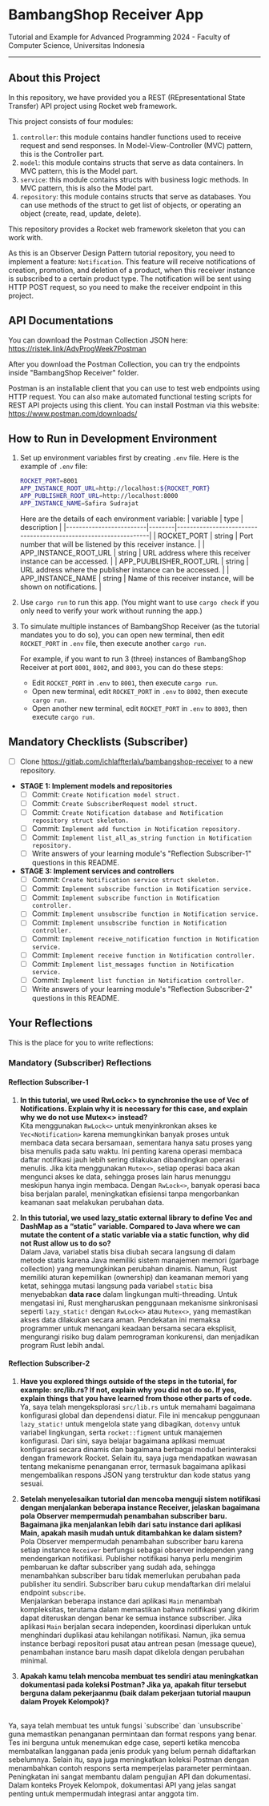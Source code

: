 # BambangShop Receiver App
Tutorial and Example for Advanced Programming 2024 - Faculty of Computer Science, Universitas Indonesia

---

## About this Project
In this repository, we have provided you a REST (REpresentational State Transfer) API project using Rocket web framework.

This project consists of four modules:
1.  `controller`: this module contains handler functions used to receive request and send responses.
    In Model-View-Controller (MVC) pattern, this is the Controller part.
2.  `model`: this module contains structs that serve as data containers.
    In MVC pattern, this is the Model part.
3.  `service`: this module contains structs with business logic methods.
    In MVC pattern, this is also the Model part.
4.  `repository`: this module contains structs that serve as databases.
    You can use methods of the struct to get list of objects, or operating an object (create, read, update, delete).

This repository provides a Rocket web framework skeleton that you can work with.

As this is an Observer Design Pattern tutorial repository, you need to implement a feature: `Notification`.
This feature will receive notifications of creation, promotion, and deletion of a product, when this receiver instance is subscribed to a certain product type.
The notification will be sent using HTTP POST request, so you need to make the receiver endpoint in this project.

## API Documentations

You can download the Postman Collection JSON here: https://ristek.link/AdvProgWeek7Postman

After you download the Postman Collection, you can try the endpoints inside "BambangShop Receiver" folder.

Postman is an installable client that you can use to test web endpoints using HTTP request.
You can also make automated functional testing scripts for REST API projects using this client.
You can install Postman via this website: https://www.postman.com/downloads/

## How to Run in Development Environment
1.  Set up environment variables first by creating `.env` file.
    Here is the example of `.env` file:
    ```bash
    ROCKET_PORT=8001
    APP_INSTANCE_ROOT_URL=http://localhost:${ROCKET_PORT}
    APP_PUBLISHER_ROOT_URL=http://localhost:8000
    APP_INSTANCE_NAME=Safira Sudrajat
    ```
    Here are the details of each environment variable:
    | variable                | type   | description                                                     |
    |-------------------------|--------|-----------------------------------------------------------------|
    | ROCKET_PORT             | string | Port number that will be listened by this receiver instance.    |
    | APP_INSTANCE_ROOT_URL   | string | URL address where this receiver instance can be accessed.       |
    | APP_PUUBLISHER_ROOT_URL | string | URL address where the publisher instance can be accessed.       |
    | APP_INSTANCE_NAME       | string | Name of this receiver instance, will be shown on notifications. |
2.  Use `cargo run` to run this app.
    (You might want to use `cargo check` if you only need to verify your work without running the app.)
3.  To simulate multiple instances of BambangShop Receiver (as the tutorial mandates you to do so),
    you can open new terminal, then edit `ROCKET_PORT` in `.env` file, then execute another `cargo run`.

    For example, if you want to run 3 (three) instances of BambangShop Receiver at port `8001`, `8002`, and `8003`, you can do these steps:
    -   Edit `ROCKET_PORT` in `.env` to `8001`, then execute `cargo run`.
    -   Open new terminal, edit `ROCKET_PORT` in `.env` to `8002`, then execute `cargo run`.
    -   Open another new terminal, edit `ROCKET_PORT` in `.env` to `8003`, then execute `cargo run`.

## Mandatory Checklists (Subscriber)
-   [ ] Clone https://gitlab.com/ichlaffterlalu/bambangshop-receiver to a new repository.
-   **STAGE 1: Implement models and repositories**
    -   [ ] Commit: `Create Notification model struct.`
    -   [ ] Commit: `Create SubscriberRequest model struct.`
    -   [ ] Commit: `Create Notification database and Notification repository struct skeleton.`
    -   [ ] Commit: `Implement add function in Notification repository.`
    -   [ ] Commit: `Implement list_all_as_string function in Notification repository.`
    -   [ ] Write answers of your learning module's "Reflection Subscriber-1" questions in this README.
-   **STAGE 3: Implement services and controllers**
    -   [ ] Commit: `Create Notification service struct skeleton.`
    -   [ ] Commit: `Implement subscribe function in Notification service.`
    -   [ ] Commit: `Implement subscribe function in Notification controller.`
    -   [ ] Commit: `Implement unsubscribe function in Notification service.`
    -   [ ] Commit: `Implement unsubscribe function in Notification controller.`
    -   [ ] Commit: `Implement receive_notification function in Notification service.`
    -   [ ] Commit: `Implement receive function in Notification controller.`
    -   [ ] Commit: `Implement list_messages function in Notification service.`
    -   [ ] Commit: `Implement list function in Notification controller.`
    -   [ ] Write answers of your learning module's "Reflection Subscriber-2" questions in this README.

## Your Reflections
This is the place for you to write reflections:

### Mandatory (Subscriber) Reflections

#### Reflection Subscriber-1 

1. **In this tutorial, we used RwLock<> to synchronise the use of Vec of Notifications. Explain why it is necessary for this case, and explain why we do not use Mutex<> instead?**  
   Kita menggunakan `RwLock<>` untuk menyinkronkan akses ke `Vec<Notification>` karena memungkinkan banyak proses untuk membaca data secara bersamaan, sementara hanya satu proses yang bisa menulis pada satu waktu. Ini penting karena operasi membaca daftar notifikasi jauh lebih sering dilakukan dibandingkan operasi menulis. Jika kita menggunakan `Mutex<>`, setiap operasi baca akan mengunci akses ke data, sehingga proses lain harus menunggu meskipun hanya ingin membaca. Dengan `RwLock<>`, banyak operasi baca bisa berjalan paralel, meningkatkan efisiensi tanpa mengorbankan keamanan saat melakukan perubahan data.  

2. **In this tutorial, we used lazy_static external library to define Vec and DashMap as a “static” variable. Compared to Java where we can mutate the content of a static variable via a static function, why did not Rust allow us to do so?**  
   Dalam Java, variabel statis bisa diubah secara langsung di dalam metode statis karena Java memiliki sistem manajemen memori (garbage collection) yang memungkinkan perubahan dinamis. Namun, Rust memiliki aturan kepemilikan (ownership) dan keamanan memori yang ketat, sehingga mutasi langsung pada variabel `static` bisa menyebabkan **data race** dalam lingkungan multi-threading. Untuk mengatasi ini, Rust mengharuskan penggunaan mekanisme sinkronisasi seperti `lazy_static!` dengan `RwLock<>` atau `Mutex<>`, yang memastikan akses data dilakukan secara aman. Pendekatan ini memaksa programmer untuk menangani keadaan bersama secara eksplisit, mengurangi risiko bug dalam pemrograman konkurensi, dan menjadikan program Rust lebih andal.

#### Reflection Subscriber-2

1. **Have you explored things outside of the steps in the tutorial, for example: src/lib.rs? If not, explain why you did not do so. If yes, explain things that you have learned from those other parts of code.**
<br>Ya, saya telah mengeksplorasi `src/lib.rs` untuk memahami bagaimana konfigurasi global dan dependensi diatur. File ini mencakup penggunaan `lazy_static!` untuk mengelola state yang dibagikan, `dotenvy` untuk variabel lingkungan, serta `rocket::figment` untuk manajemen konfigurasi. Dari sini, saya belajar bagaimana aplikasi memuat konfigurasi secara dinamis dan bagaimana berbagai modul berinteraksi dengan framework Rocket. Selain itu, saya juga mendapatkan wawasan tentang mekanisme penanganan error, termasuk bagaimana aplikasi mengembalikan respons JSON yang terstruktur dan kode status yang sesuai.  

2. **Setelah menyelesaikan tutorial dan mencoba menguji sistem notifikasi dengan menjalankan beberapa instance Receiver, jelaskan bagaimana pola Observer mempermudah penambahan subscriber baru. Bagaimana jika menjalankan lebih dari satu instance dari aplikasi Main, apakah masih mudah untuk ditambahkan ke dalam sistem?**
<br>Pola Observer mempermudah penambahan subscriber baru karena setiap instance `Receiver` berfungsi sebagai observer independen yang mendengarkan notifikasi. Publisher notifikasi hanya perlu mengirim pembaruan ke daftar subscriber yang sudah ada, sehingga menambahkan subscriber baru tidak memerlukan perubahan pada publisher itu sendiri. Subscriber baru cukup mendaftarkan diri melalui endpoint `subscribe`.  
Menjalankan beberapa instance dari aplikasi `Main` menambah kompleksitas, terutama dalam memastikan bahwa notifikasi yang dikirim dapat diteruskan dengan benar ke semua instance subscriber. Jika aplikasi `Main` berjalan secara independen, koordinasi diperlukan untuk menghindari duplikasi atau kehilangan notifikasi. Namun, jika semua instance berbagi repositori pusat atau antrean pesan (message queue), penambahan instance baru masih dapat dikelola dengan perubahan minimal.  

3. **Apakah kamu telah mencoba membuat tes sendiri atau meningkatkan dokumentasi pada koleksi Postman? Jika ya, apakah fitur tersebut berguna dalam pekerjaanmu (baik dalam pekerjaan tutorial maupun dalam Proyek Kelompok)?** 
<br/>
Ya, saya telah membuat tes untuk fungsi `subscribe` dan `unsubscribe` guna memastikan penanganan permintaan dan format respons yang benar. Tes ini berguna untuk menemukan edge case, seperti ketika mencoba membatalkan langganan pada jenis produk yang belum pernah didaftarkan sebelumnya. Selain itu, saya juga meningkatkan koleksi Postman dengan menambahkan contoh respons serta memperjelas parameter permintaan. Peningkatan ini sangat membantu dalam pengujian API dan dokumentasi. Dalam konteks Proyek Kelompok, dokumentasi API yang jelas sangat penting untuk mempermudah integrasi antar anggota tim.

